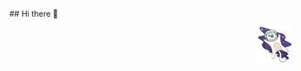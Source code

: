 <!--![gato burro voando no espaço de capacete gif](/kity_space.gif) !-->

<p align="left">
 ## Hi there 👋
<p align="right">
 <img src="/kity_space.gif" alt="gato%20burro%20no%20espaço" width="60px" height="65px" position="relative"/>
</p>

</p>



</div>

<!--
**ddr669/ddr669** is a ✨ _special_ ✨ repository because its `README.md` (this file) appears on your GitHub profile.

Here are some ideas to get you started:

- 🔭 I’m currently working on ...
- 🌱 I’m currently learning ...
- 👯 I’m looking to collaborate on ...
- 🤔 I’m looking for help with ...
- 💬 Ask me about ...
- 📫 How to reach me: ...
- 😄 Pronouns: ...
- ⚡ Fun fact: ...
-->
